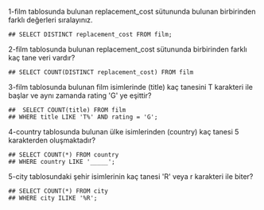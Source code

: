 1-film tablosunda bulunan replacement_cost sütununda bulunan birbirinden farklı değerleri sıralayınız.

    ## SELECT DISTINCT replacement_cost FROM film;

2-film tablosunda bulunan replacement_cost sütununda birbirinden farklı kaç tane veri vardır?

    ## SELECT COUNT(DISTINCT replacement_cost) FROM film

3-film tablosunda bulunan film isimlerinde (title) kaç tanesini T karakteri ile başlar ve aynı zamanda rating 'G' ye eşittir?

    ##  SELECT COUNT(title) FROM film    
    ## WHERE title LIKE 'T%' AND rating = 'G'; 

4-country tablosunda bulunan ülke isimlerinden (country) kaç tanesi 5 karakterden oluşmaktadır?
    
    ## SELECT COUNT(*) FROM country
    ## WHERE country LIKE '_____';

5-city tablosundaki şehir isimlerinin kaç tanesi 'R' veya r karakteri ile biter?

    ## SELECT COUNT(*) FROM city
    ## WHERE city ILIKE '%R';
